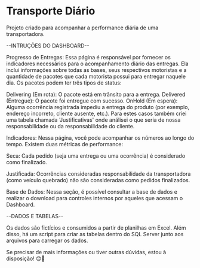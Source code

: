 # Transporte Diário
Projeto criado para acompanhar a performance diária de uma transportadora.

--INTRUÇÕES DO DASHBOARD--

Progresso de Entregas:
Essa página é responsável por fornecer os indicadores necessários para o acompanhamento diário das entregas.
Ela inclui informações sobre todas as bases, seus respectivos motoristas e a quantidade de pacotes que cada motorista possui para entregar naquele dia.
Os pacotes podem ter três tipos de status:

Delivering (Em rota): O pacote está em trânsito para a entrega.
Delivered (Entregue): O pacote foi entregue com sucesso.
OnHold (Em espera): Alguma ocorrência registrada impediu a entrega do produto (por exemplo, endereço incorreto, cliente ausente, etc.).
Para estes casos também criei uma tabela chamada 'Justificativas' onde análisei o que seria de nossa responsabilidade ou da responsabilidade do cliente.

Indicadores:
Nessa página, você pode acompanhar os números ao longo do tempo.
Existem duas métricas de performance:

Seca: Cada pedido (seja uma entrega ou uma ocorrência) é considerado como finalizado.

Justificada: Ocorrências consideradas responsabilidade da transportadora (como veículo quebrado) não são consideradas como pedidos finalizados.

Base de Dados:
Nessa seção, é possível consultar a base de dados e realizar o download para controles internos por aqueles que acessam o Dashboard.

--DADOS E TABELAS--

Os dados são fictícios e consumidos a partir de planilhas em Excel.
Além disso, há um script para criar as tabelas dentro do SQL Server junto aos arquivos para carregar os dados.

Se precisar de mais informações ou tiver outras dúvidas, estou à disposição! 😊🚚
